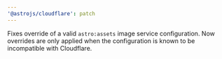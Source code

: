 ```yaml
---
'@astrojs/cloudflare': patch
---
```


Fixes override of a valid `astro:assets` image service configuration. Now overrides are only applied when the configuration is known to be incompatible with Cloudflare.
